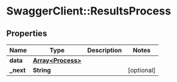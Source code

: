 # SwaggerClient::ResultsProcess

## Properties
Name | Type | Description | Notes
------------ | ------------- | ------------- | -------------
**data** | [**Array&lt;Process&gt;**](Process.md) |  | 
**_next** | **String** |  | [optional] 


